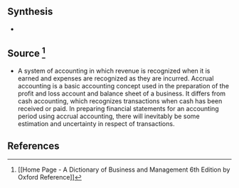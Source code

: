 ## Synthesis
- 
## Source [^1]
- A system of accounting in which revenue is recognized when it is earned and expenses are recognized as they are incurred. Accrual accounting is a basic accounting concept used in the preparation of the profit and loss account and balance sheet of a business. It differs from cash accounting, which recognizes transactions when cash has been received or paid. In preparing financial statements for an accounting period using accrual accounting, there will inevitably be some estimation and uncertainty in respect of transactions.
## References

[^1]: [[Home Page - A Dictionary of Business and Management 6th Edition by Oxford Reference]]